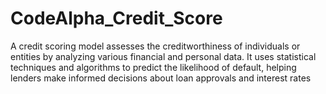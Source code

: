 # CodeAlpha_Credit_Score
A credit scoring model assesses the creditworthiness of individuals or entities by analyzing various financial and personal data. It uses statistical techniques and algorithms to predict the likelihood of default, helping lenders make informed decisions about loan approvals and interest rates
